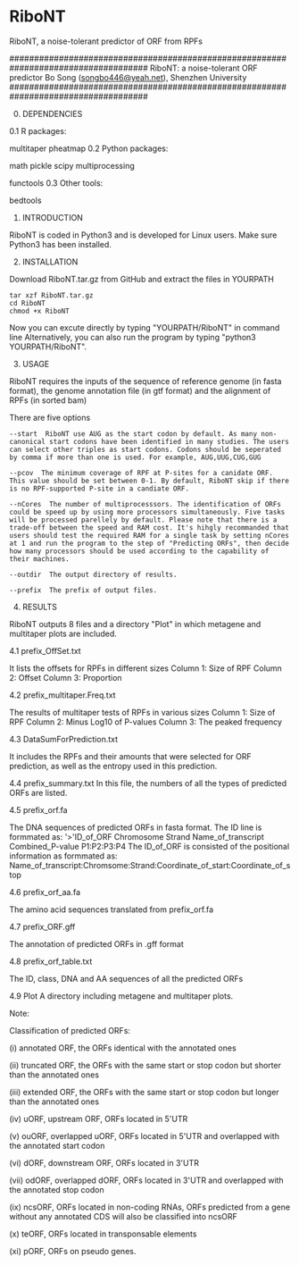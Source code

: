 # RiboNT
RiboNT, a noise-tolerant predictor of ORF from RPFs

####################################################################################
RiboNT: a noise-tolerant ORF predictor
Bo Song (songbo446@yeah.net), Shenzhen University
####################################################################################

0.	DEPENDENCIES

0.1 R packages:

multitaper
pheatmap
0.2 Python packages:

math
pickle
scipy
multiprocessing

functools
0.3 Other tools:

bedtools
1.	INTRODUCTION

RiboNT is coded in Python3 and is developed for Linux users. Make sure Python3 has been installed.

2.	INSTALLATION

Download RiboNT.tar.gz from GitHub and extract the files in YOURPATH

    tar xzf RiboNT.tar.gz
    cd RiboNT
    chmod +x RiboNT

Now you can excute directly by typing "YOURPATH/RiboNT" in command line Alternatively, you can also run the program by typing "python3 YOURPATH/RiboNT".

3.	USAGE

RiboNT requires the inputs of the sequence of reference genome (in fasta format), the genome annotation file (in gtf format) and the alignment of RPFs (in sorted bam)

There are five options

    --start  RiboNT use AUG as the start codon by default. As many non-canonical start codons have been identified in many studies. The users can select other triples as start codons. Codons should be seperated by comma if more than one is used. For example, AUG,UUG,CUG,GUG

    --pcov  The minimum coverage of RPF at P-sites for a canidate ORF. This value should be set between 0-1. By default, RiboNT skip if there is no RPF-supported P-site in a candiate ORF.

    --nCores  The number of multiprocesssors. The identification of ORFs could be speed up by using more processors simultaneously. Five tasks will be processed parellely by default. Please note that there is a trade-off between the speed and RAM cost. It's hihgly recommanded that users should test the required RAM for a single task by setting nCores at 1 and run the program to the step of "Predicting ORFs", then decide how many processors should be used according to the capability of their machines.

    --outdir  The output directory of results.

    --prefix  The prefix of output files.

4.	RESULTS

RiboNT outputs 8 files and a directory "Plot" in which metagene and multitaper plots are included.

4.1 prefix_OffSet.txt

It lists the offsets for RPFs in different sizes Column 1: Size of RPF Column 2: Offset Column 3: Proportion

4.2 prefix_multitaper.Freq.txt

The results of multitaper tests of RPFs in various sizes Column 1: Size of RPF Column 2: Minus Log10 of P-values Column 3: The peaked frequency

4.3 DataSumForPrediction.txt

It includes the RPFs and their amounts that were selected for ORF prediction, as well as the entropy used in this prediction.

4.4 prefix_summary.txt In this file, the numbers of all the types of predicted ORFs are listed.

4.5 prefix_orf.fa

The DNA sequences of predicted ORFs in fasta format. The ID line is formmated as: '>'ID_of_ORF Chromosome Strand Name_of_transcript Combined_P-value P1:P2:P3:P4 The ID_of_ORF is consisted of the positional information as formmated as: Name_of_transcript:Chromsome:Strand:Coordinate_of_start:Coordinate_of_stop

4.6 prefix_orf_aa.fa

The amino acid sequences translated from prefix_orf.fa

4.7 prefix_ORF.gff

The annotation of predicted ORFs in .gff format

4.8 prefix_orf_table.txt

The ID, class, DNA and AA sequences of all the predicted ORFs

4.9 Plot A directory including metagene and multitaper plots.

Note:

Classification of predicted ORFs:

(i) annotated ORF, the ORFs identical with the annotated ones

(ii) truncated ORF, the ORFs with the same start or stop codon but shorter than the annotated ones

(iii) extended ORF, the ORFs with the same start or stop codon but longer than the annotated ones

(iv) uORF, upstream ORF, ORFs located in 5'UTR

(v) ouORF, overlapped uORF, ORFs located in 5'UTR and overlapped with the annotated start codon

(vi) dORF, downstream ORF, ORFs located in 3'UTR

(vii) odORF, overlapped dORF, ORFs located in 3'UTR and overlapped with the annotated stop codon

(ix) ncsORF, ORFs located in non-coding RNAs, ORFs predicted from a gene without any annotated CDS will also be classified into ncsORF

(x) teORF, ORFs located in transponsable elements

(xi) pORF, ORFs on pseudo genes.

